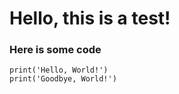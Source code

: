 <!--
Thank you for using my program, it really means a lot to me!
If you have any question, suggestion, or you just want to say hi, don't hesitate to check my GitHub page: https://github.com/Galaktik-hub
Don't forget to leave the repository of this project a star!
-->

# Hello, this is a test!

### Here is some code
```
print('Hello, World!')
print('Goodbye, World!')
```
<!--Now this is a comment nobody will see!
At least, I hope-->
